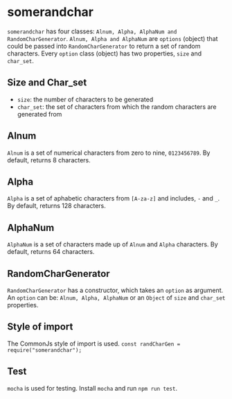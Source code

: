 # somerandchar

`somerandchar` has four classes: `Alnum, Alpha, AlphaNum and RandomCharGenerator`. `Alnum, Alpha and AlphaNum` are `options` (object) that could be passed into `RandomCharGenerator` to return a set of random characters. Every `option` class (object) has two properties, `size` and `char_set`.

## Size and Char_set

- `size`: the number of characters to be generated
- `char_set`: the set of characters from which the random characters are generated from

## Alnum

`Alnum` is a set of numerical characters from zero to nine, `0123456789`. By default, returns 8 characters.

## Alpha

`Alpha` is a set of aphabetic characters from `[A-za-z]` and includes, `-` and `_`. By default, returns 128 characters.

## AlphaNum

`AlphaNum` is a set of characters made up of `Alnum` and `Alpha` characters. By default, returns 64 characters.

## RandomCharGenerator

`RandomCharGenerator` has a constructor, which takes an `option` as argument. An `option` can be: `Alnum, Alpha, AlphaNum` or an `Object` of `size` and `char_set` properties.

## Style of import

The CommonJs style of import is used. `const randCharGen = require("somerandchar");`

## Test

`mocha` is used for testing. Install `mocha` and run `npm run test`.

